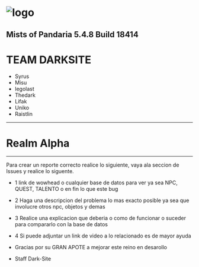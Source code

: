 # ![logo](https://encrypted-tbn0.gstatic.com/images?q=tbn:ANd9GcTL_-PhbSuVzPbz7_UreATIXCBrLaJ-QUOc3IKOm0bwYwfUjJ-Utg&s)


**Mists of Pandaria 5.4.8 Build 18414**
-------------------------------------------------------
# TEAM DARKSITE

+ Syrus
+ Misu
+ legolast
+ Thedark
+ Lifak
+ Uniko
+ Raistlin
-------------------------------------------------------
# Realm Alpha
-------------------------------------------------------

Para crear un reporte correcto realice lo siguiente, vaya ala seccion de Issues y realice lo siguente.

+ 1 link de wowhead o cualquier base de datos para ver ya sea NPC, QUEST, TALENTO o en fin lo que este bug

+ 2 Haga una descripcion del problema lo mas exacto posible ya sea que involucre otros npc, objetos y demas

+ 3 Realice una explicacion que deberia o como de funcionar o suceder para compararlo con la base de datos

+ 4 Si puede adjuntar un link de video a lo relacionado es de mayor ayuda

+ Gracias por su GRAN APOTE a mejorar este reino en desarollo

+ Staff Dark-Site